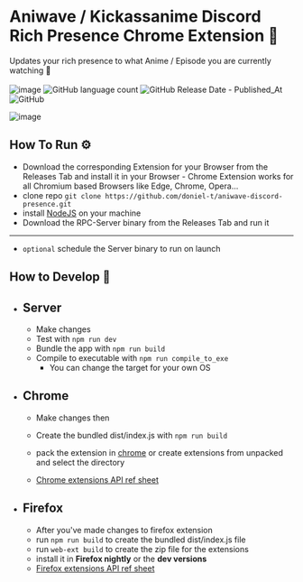 # Aniwave / Kickassanime Discord Rich Presence Chrome Extension 🚀
Updates your rich presence to what Anime / Episode you are currently watching 👀\
\
![image](https://img.shields.io/github/languages/top/doniel-t/aniwave-discord-presence)
![GitHub language count](https://img.shields.io/github/languages/count/doniel-t/aniwave-discord-presence?color=%23FF0A52)
![GitHub Release Date - Published_At](https://img.shields.io/github/release-date/doniel-t/aniwave-discord-presence)
![GitHub](https://img.shields.io/github/license/doniel-t/aniwave-discord-presence)


![image](https://github.com/doniel-t/aniwave-discord-presence/assets/56281274/91fa23b7-9905-46a5-b617-52dae1cfa046)

## **How To Run** ⚙️
- Download the corresponding Extension for your Browser from the Releases Tab and install it in your Browser - Chrome Extension works for all Chromium based Browsers like Edge, Chrome, Opera...
- clone repo `git clone https://github.com/doniel-t/aniwave-discord-presence.git`
- install [NodeJS](https://nodejs.org/en) on your machine
- Download the RPC-Server binary from the Releases Tab and run it
- ---
- `optional` schedule the Server binary to run on launch

## **How to Develop** 🤗
- ## Server
  - Make changes
  - Test with `npm run dev`
  - Bundle the app with `npm run build`
  - Compile to executable with `npm run compile_to_exe`
    - You can change the target for your own OS 

- ## Chrome
  - Make changes then 
  - Create the bundled dist/index.js with `npm run build`
  - pack the extension in [chrome](chrome://extensions) or create extensions from unpacked and select the directory

  - [Chrome extensions API ref sheet](https://developer.chrome.com/docs/extensions/reference/api)

- ## Firefox
  - After you've made changes to firefox extension
  - run `npm run build` to create the bundled dist/index.js file
  - run `web-ext build` to create the zip file for the extensions
  - install it in **Firefox nightly** or the **dev versions** 
  - [Firefox extensions API ref sheet](https://developer.mozilla.org/en-US/docs/Mozilla/Add-ons/WebExtensions/Your_first_WebExtension)
